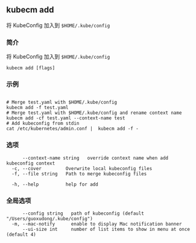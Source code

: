 ## kubecm add

将 KubeConfig 加入到 `$HOME/.kube/config`

### 简介

将 KubeConfig 加入到 `$HOME/.kube/config`

```
kubecm add [flags]
```

### 示例

```

# Merge test.yaml with $HOME/.kube/config
kubecm add -f test.yaml 
# Merge test.yaml with $HOME/.kube/config and rename context name
kubecm add -cf test.yaml --context-name test
# Add kubeconfig from stdin
cat /etc/kubernetes/admin.conf |  kubecm add -f -

```

### 选项

```
      --context-name string   override context name when add kubeconfig context
  -c, --cover         Overwrite local kubeconfig files
  -f, --file string   Path to merge kubeconfig files
  
  -h, --help          help for add
```

### 全局选项

```
      --config string   path of kubeconfig (default "/Users/guoxudong/.kube/config")
  -m, --mac-notify      enable to display Mac notification banner
      --ui-size int     number of list items to show in menu at once (default 4)
```
